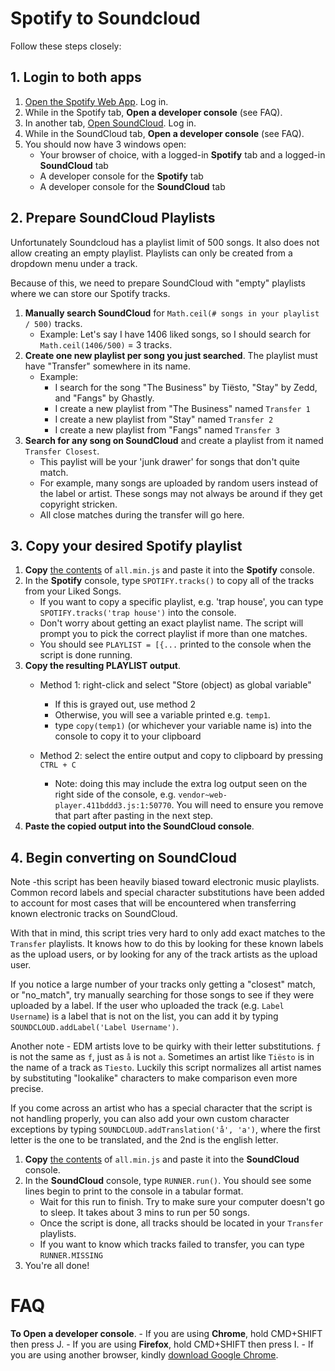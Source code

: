 # Spotify to Soundcloud
Follow these steps closely:

## 1. Login to both apps
1. [Open the Spotify Web App](https://open.spotify.com). Log in.
2. While in the Spotify tab, **Open a developer console** (see FAQ).
3. In another tab, [Open SoundCloud](https://soundcloud.com). Log in.
4. While in the SoundCloud tab, **Open a developer console** (see FAQ).
5. You should now have 3 windows open:
    - Your browser of choice, with a logged-in **Spotify** tab and a logged-in **SoundCloud** tab
    - A developer console for the **Spotify** tab
    - A developer console for the **SoundCloud** tab

## 2. Prepare SoundCloud Playlists
Unfortunately Soundcloud has a playlist limit of 500 songs. It also does not allow creating
an empty playlist. Playlists can only be created from a dropdown menu under a track.

Because of this, we need to prepare SoundCloud with "empty" playlists where we can store 
our Spotify tracks.

1. **Manually search SoundCloud** for `Math.ceil(# songs in your playlist / 500)` tracks.
    - Example:
        Let's say I have 1406 liked songs, so I should search for `Math.ceil(1406/500)` = 3 tracks.
2. **Create one new playlist per song you just searched**. The playlist must have "Transfer" somewhere in its name.
    - Example:
        - I search for the song "The Business" by Tiësto, "Stay" by Zedd, and "Fangs" by Ghastly.
        - I create a new playlist from "The Business" named `Transfer 1`
        - I create a new playlist from "Stay" named `Transfer 2`
        - I create a new playlist from "Fangs" named `Transfer 3`
3. **Search for any song on SoundCloud** and create a playlist from it named `Transfer Closest`.
    - This paylist will be your 'junk drawer' for songs that don't quite match.
    - For example, many songs are uploaded by random users instead of the label or artist. These songs
    may not always be around if they get copyright stricken.
    - All close matches during the transfer will go here.

## 3. Copy your desired Spotify playlist
1. **Copy** [the contents](https://raw.githubusercontent.com/NcUltimate/scurmp/main/all.min.js) of `all.min.js` and paste it into the **Spotify** console.
2. In the **Spotify** console, type `SPOTIFY.tracks()` to copy all of the tracks from your Liked Songs.
    - If you want to copy a specific playlist, e.g. 'trap house', you can type `SPOTIFY.tracks('trap house')` into the console.
    - Don't worry about getting an exact playlist name. The script will prompt you to pick the correct playlist if more than one matches.
    - You should see `PLAYLIST = [{...` printed to the console when the script is done running.
3. **Copy the resulting PLAYLIST output**.
    - Method 1: right-click and select "Store (object) as global variable"
        - If this is grayed out, use method 2
        - Otherwise, you will see a variable printed e.g. `temp1`.
        - type `copy(temp1)` (or whichever your variable name is) into the console to copy it to your clipboard

    - Method 2: select the entire output and copy to clipboard by pressing `CTRL + C`
        - Note: doing this may include the extra log output seen on the right side of the console, e.g. `vendor~web-player.411bddd3.js:1:50770`.
            You will need to ensure you remove that part after pasting in the next step.
4. **Paste the copied output into the SoundCloud console**.

## 4. Begin converting on SoundCloud
Note -this script has been heavily biased toward electronic music playlists. Common record labels and special character substitutions have been added to account for most cases that will be encountered when transferring known electronic tracks on SoundCloud.

With that in mind, this script tries very hard to only add exact matches to the `Transfer` playlists. It knows how to do this by looking for these known labels as the upload users, or by looking for any of the track artists as the upload user.

If you notice a large number of your tracks only getting a "closest" match, or "no_match", try manually searching for those songs to see if they were uploaded by a label. If the user who uploaded the track (e.g. `Label Username`) is a label that is not on the list, you can add it by typing `SOUNDCLOUD.addLabel('Label Username')`.

Another note - EDM artists love to be quirky with their letter substitutions. `ƒ` is not the same as `f`, just as `å` is not `a`. Sometimes an artist like `Tiësto` is in the name of a track as `Tiesto`. Luckily this script normalizes all artist names by substituting "lookalike" characters to make comparison even more precise.

If you come across an artist who has a special character that the script is not handling properly, you can also add your own custom character exceptions by typing `SOUNDCLOUD.addTranslation('å', 'a')`, where the first letter is the one to be translated, and the 2nd is the english letter.

1. **Copy** [the contents](https://raw.githubusercontent.com/NcUltimate/scurmp/main/all.min.js) of `all.min.js` and paste it into the **SoundCloud** console.
2. In the **SoundCloud** console, type `RUNNER.run()`. You should see some lines begin to print to the console in a tabular format.
    - Wait for this run to finish. Try to make sure your computer doesn't go to sleep. It takes about 3 mins to run per 50 songs.
    - Once the script is done, all tracks should be located in your `Transfer` playlists.
    - If you want to know which tracks failed to transfer, you can type `RUNNER.MISSING`
3. You're all done!

# FAQ
**To Open a developer console**.
    - If you are using **Chrome**, hold CMD+SHIFT then press J.
    - If you are using **Firefox**, hold CMD+SHIFT then press I.
    - If you are using another browser, kindly [download Google Chrome](https://www.google.com/chrome/thank-you.html?statcb=0&installdataindex=empty&defaultbrowser=0#).